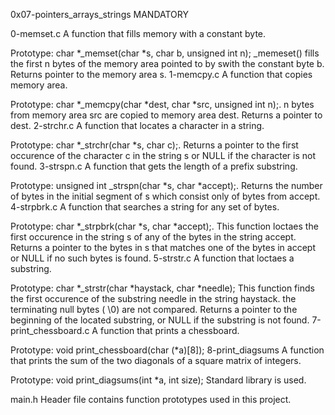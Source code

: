 0x07-pointers_arrays_strings
MANDATORY

0-memset.c
A function that fills memory with a constant byte.

Prototype: char *_memset(char *s, char b, unsigned int n);
_memeset() fills the first n bytes of the memory area pointed to by swith the constant byte b.
Returns pointer to the memory area s.
1-memcpy.c
A function that copies memory area.

Prototype: char *_memcpy(char *dest, char *src, unsigned int n);.
n bytes from memory area src are copied to memory area dest.
Returns a pointer to dest.
2-strchr.c
A function that locates a character in a string.

Prototype: char *_strchr(char *s, char c);.
Returns a pointer to the first occurence of the character c in the string s or NULL if the character is not found.
3-strspn.c
A function that gets the length of a prefix substring.

Prototype: unsigned int _strspn(char *s, char *accept);.
Returns the number of bytes in the initial segment of s which consist only of bytes from accept.
4-strpbrk.c
A function that searches a string for any set of bytes.

Prototype: char *_strpbrk(char *s, char *accept);.
This function loctaes the first occurence in the string s of any of the bytes in the string accept.
Returns a pointer to the bytes in s that matches one of the bytes in accept or NULL if no such bytes is found.
5-strstr.c
A function that loctaes a substring.

Prototype: char *_strstr(char *haystack, char *needle);
This function finds the first occurence of the substring needle in the string haystack.
the terminating null bytes ( \0) are not compared.
Returns a pointer to the beginning of the located substring, or NULL if the substring is not found.
7-print_chessboard.c
A function that prints a chessboard.

Prototype: void print_chessboard(char (*a)[8]);
8-print_diagsums
A function that prints the sum of the two diagonals of a square matrix of integers.

Prototype: void print_diagsums(int *a, int size);
Standard library is used.

main.h
Header file contains function prototypes used in this project.